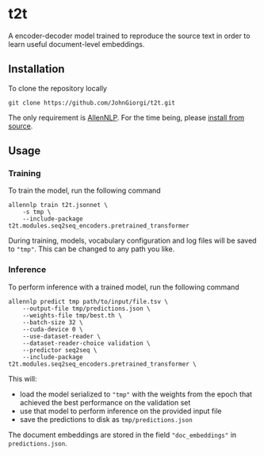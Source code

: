 # t2t

A encoder-decoder model trained to reproduce the source text in order to learn useful document-level embeddings.

## Installation

To clone the repository locally

```
git clone https://github.com/JohnGiorgi/t2t.git
```

The only requirement is [AllenNLP](https://github.com/allenai/allennlp). For the time being, please [install from source](https://github.com/allenai/allennlp#installing-from-source).

## Usage

### Training

To train the model, run the following command

```
allennlp train t2t.jsonnet \
    -s tmp \
    --include-package t2t.modules.seq2seq_encoders.pretrained_transformer
```

During training, models, vocabulary configuration and log files will be saved to `"tmp"`. This can be changed to any path you like.

### Inference

To perform inference with a trained model, run the following command

```
allennlp predict tmp path/to/input/file.tsv \
    --output-file tmp/predictions.json \
    --weights-file tmp/best.th \
    --batch-size 32 \
    --cuda-device 0 \
    --use-dataset-reader \
    --dataset-reader-choice validation \
    --predictor seq2seq \
    --include-package t2t.modules.seq2seq_encoders.pretrained_transformer \
```

This will:
* load the model serialized to `"tmp"` with the weights from the epoch that achieved the best performance on the validation set
* use that model to perform inference on the provided input file
* save the predictions to disk as `tmp/predictions.json`

The document embeddings are stored in the field `"doc_embeddings"` in `predictions.json`.